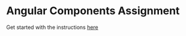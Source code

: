 # Angular Components Assignment

Get started with the instructions [here](https://docs.google.com/document/d/1MxsAcfK6mp4tDio5bs1TZLDTM6UA4c0UCQjEuWQOo1c/edit?usp=sharing)
